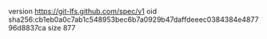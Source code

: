version https://git-lfs.github.com/spec/v1
oid sha256:cb1eb0a0c7ab1c548953bec6b7a0929b47daffdeeec0384384e487796d8837ca
size 877
